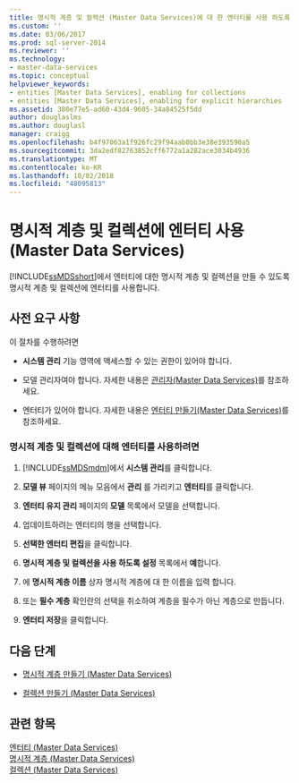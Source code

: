 ```yaml
---
title: 명시적 계층 및 컬렉션 (Master Data Services)에 대 한 엔터티를 사용 하도록 설정 | Microsoft Docs
ms.custom: ''
ms.date: 03/06/2017
ms.prod: sql-server-2014
ms.reviewer: ''
ms.technology:
- master-data-services
ms.topic: conceptual
helpviewer_keywords:
- entities [Master Data Services], enabling for collections
- entities [Master Data Services], enabling for explicit hierarchies
ms.assetid: 380e77e5-ad60-43d4-9605-34a84525f5dd
author: douglaslms
ms.author: douglasl
manager: craigg
ms.openlocfilehash: b4f97063a1f926fc29f94aab0bb3e38e393590a5
ms.sourcegitcommit: 3da2edf82763852cff6772a1a282ace3034b4936
ms.translationtype: MT
ms.contentlocale: ko-KR
ms.lasthandoff: 10/02/2018
ms.locfileid: "48095813"
---
```

# <a name="enable-an-entity-for-explicit-hierarchies-and-collections-master-data-services"></a>명시적 계층 및 컬렉션에 엔터티 사용(Master Data Services)
  [!INCLUDE[ssMDSshort](../includes/ssmdsshort-md.md)]에서 엔터티에 대한 명시적 계층 및 컬렉션을 만들 수 있도록 명시적 계층 및 컬렉션에 엔터티를 사용합니다.  
  
## <a name="prerequisites"></a>사전 요구 사항  
 이 절차를 수행하려면  
  
-   **시스템 관리** 기능 영역에 액세스할 수 있는 권한이 있어야 합니다.  
  
-   모델 관리자여야 합니다. 자세한 내용은 [관리자&#40;Master Data Services&#41;](administrators-master-data-services.md)를 참조하세요.  
  
-   엔터티가 있어야 합니다. 자세한 내용은 [엔터티 만들기&#40;Master Data Services&#41;](../../2014/master-data-services/create-an-entity-master-data-services.md)를 참조하세요.  
  
### <a name="to-enable-an-entity-for-explicit-hierarchies-and-collections"></a>명시적 계층 및 컬렉션에 대해 엔터티를 사용하려면  
  
1.  [!INCLUDE[ssMDSmdm](../includes/ssmdsmdm-md.md)]에서 **시스템 관리**를 클릭합니다.  
  
2.  **모델 뷰** 페이지의 메뉴 모음에서 **관리** 를 가리키고 **엔터티**를 클릭합니다.  
  
3.  **엔터티 유지 관리** 페이지의 **모델** 목록에서 모델을 선택합니다.  
  
4.  업데이트하려는 엔터티의 행을 선택합니다.  
  
5.  **선택한 엔터티 편집**을 클릭합니다.  
  
6.  **명시적 계층 및 컬렉션을 사용 하도록 설정** 목록에서 **예**합니다.  
  
7.  에 **명시적 계층 이름** 상자 명시적 계층에 대 한 이름을 입력 합니다.  
  
8.  또는 **필수 계층** 확인란의 선택을 취소하여 계층을 필수가 아닌 계층으로 만듭니다.  
  
9. **엔터티 저장**을 클릭합니다.  
  
## <a name="next-steps"></a>다음 단계  
  
-   [명시적 계층 만들기 &#40;Master Data Services&#41;](../../2014/master-data-services/create-an-explicit-hierarchy-master-data-services.md)  
  
-   [컬렉션 만들기 &#40;Master Data Services&#41;](../../2014/master-data-services/create-a-collection-master-data-services.md)  
  
## <a name="see-also"></a>관련 항목  
 [엔터티 &#40;Master Data Services&#41;](../../2014/master-data-services/entities-master-data-services.md)   
 [명시적 계층 &#40;Master Data Services&#41;](../../2014/master-data-services/explicit-hierarchies-master-data-services.md)   
 [컬렉션 &#40;Master Data Services&#41;](../../2014/master-data-services/collections-master-data-services.md)  
  
  
